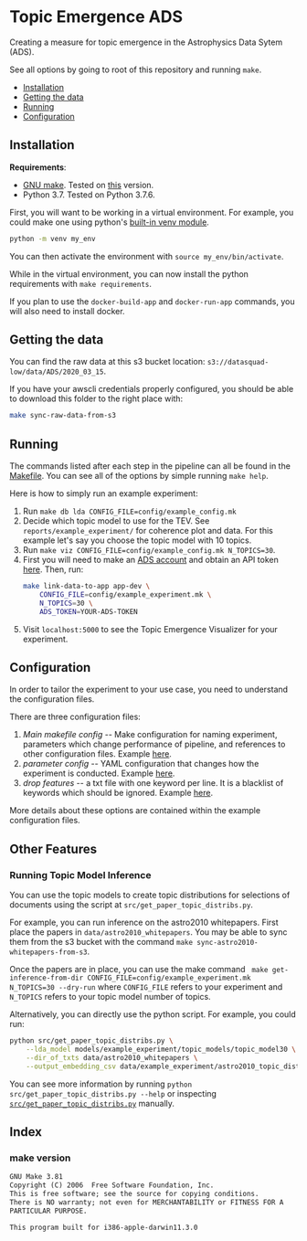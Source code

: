 # Topic Emergence ADS

Creating a measure for topic emergence in the Astrophysics Data Sytem (ADS).  

See all options by going to root of this repository and running `make`.

- [Installation](#installation)
- [Getting the data](#getting-the-data)
- [Running](#running)
- [Configuration](#configuration)


## Installation
**Requirements**:
 - [GNU make](https://www.gnu.org/software/make/). Tested on [this](#make-version) version.
 - Python 3.7. Tested on Python 3.7.6.

First, you will want to be working in a virtual environment. For example, you could make one using python's [built-in venv module](https://docs.python.org/3/library/venv.html).
```bash
python -m venv my_env
```
You can then activate the environment with `source my_env/bin/activate`.

While in the virtual environment, you can now install the python requirements with `make requirements`.

If you plan to use the `docker-build-app` and `docker-run-app` commands, you will also need to install docker.

## Getting the data

You can find the raw data at this s3 bucket location: `s3://datasquad-low/data/ADS/2020_03_15`.

If you have your awscli credentials properly configured, you should be able to download this folder to the right place with:
```bash
make sync-raw-data-from-s3
```

## Running
The commands listed after each step in the pipeline can all be found in the [Makefile](Makefile). You can see all of the options by simple running `make help`.

Here is how to simply run an example experiment:
1) Run `make db lda CONFIG_FILE=config/example_config.mk`
2) Decide which topic model to use for the TEV. See `reports/example_experiment/` for coherence plot and data. For this example let's say you choose the topic model with 10 topics.
3) Run `make viz CONFIG_FILE=config/example_config.mk N_TOPICS=30`.
4) First you will need to make an [ADS account](https://ui.adsabs.harvard.edu/user/account/register) and obtain an API token [here](https://ui.adsabs.harvard.edu/user/settings/token). Then, run:
    ```bash
    make link-data-to-app app-dev \ 
        CONFIG_FILE=config/example_experiment.mk \
        N_TOPICS=30 \
        ADS_TOKEN=YOUR-ADS-TOKEN
     ```
5) Visit `localhost:5000` to see the Topic Emergence Visualizer for your experiment.

## Configuration

In order to tailor the experiment to your use case, you need to understand the configuration files.

There are three configuration files:
1) *Main makefile config* -- Make configuration for naming experiment, parameters which change performance of pipeline, and references to other configuration files. Example [here](config/example_experiment.mk).
2) *parameter config* -- YAML configuration that changes how the experiment is conducted. Example [here](config/example_config.yaml).
3) *drop features* -- a txt file with one keyword per line. It is a blacklist of keywords which should be ignored. Example [here](config/drop_features.txt).

More details about these options are contained within the example configuration files.

## Other Features

### Running Topic Model Inference 

You can use the topic models to create topic distributions for selections of documents using the script at `src/get_paper_topic_distribs.py`.

For example, you can run inference on the astro2010 whitepapers. First place the papers in `data/astro2010_whitepapers`. You may be able to sync them from the s3 bucket with the command `make sync-astro2010-whitepapers-from-s3`.

Once the papers are in place, you can use the make command ` make get-inference-from-dir CONFIG_FILE=config/example_experiment.mk N_TOPICS=30 --dry-run` where `CONFIG_FILE` refers to your experiment and `N_TOPICS` refers to your topic model number of topics.

Alternatively, you can directly use the python script. For example, you could run:
```bash
python src/get_paper_topic_distribs.py \
    --lda_model models/example_experiment/topic_models/topic_model30 \
    --dir_of_txts data/astro2010_whitepapers \
    --output_embedding_csv data/example_experiment/astro2010_topic_distributions.csv
```
You can see more information by running `python src/get_paper_topic_distribs.py --help` or inspecting [`src/get_paper_topic_distribs.py`](src/get_paper_topic_distribs.py) manually.

## Index

### make version
```txt
GNU Make 3.81
Copyright (C) 2006  Free Software Foundation, Inc.
This is free software; see the source for copying conditions.
There is NO warranty; not even for MERCHANTABILITY or FITNESS FOR A
PARTICULAR PURPOSE.

This program built for i386-apple-darwin11.3.0
```